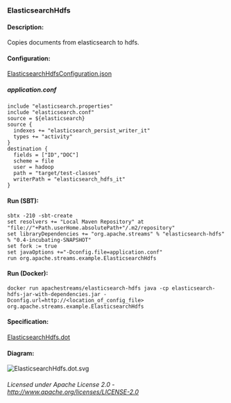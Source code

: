### ElasticsearchHdfs

#### Description:

Copies documents from elasticsearch to hdfs.

#### Configuration:

[ElasticsearchHdfsConfiguration.json](ElasticsearchHdfsConfiguration.json "ElasticsearchHdfsConfiguration.json" )

##### application.conf

    include "elasticsearch.properties"
    include "elasticsearch.conf"
    source = ${elasticsearch}
    source {
      indexes += "elasticsearch_persist_writer_it"
      types += "activity"
    }
    destination {
      fields = ["ID","DOC"]
      scheme = file
      user = hadoop
      path = "target/test-classes"
      writerPath = "elasticsearch_hdfs_it"
    }
        
#### Run (SBT):

    sbtx -210 -sbt-create
    set resolvers += "Local Maven Repository" at "file://"+Path.userHome.absolutePath+"/.m2/repository"
    set libraryDependencies += "org.apache.streams" % "elasticsearch-hdfs" % "0.4-incubating-SNAPSHOT"
    set fork := true
    set javaOptions +="-Dconfig.file=application.conf"
    run org.apache.streams.example.ElasticsearchHdfs

#### Run (Docker):

    docker run apachestreams/elasticsearch-hdfs java -cp elasticsearch-hdfs-jar-with-dependencies.jar -Dconfig.url=http://<location_of_config_file> org.apache.streams.example.ElasticsearchHdfs

#### Specification:

[ElasticsearchHdfs.dot](ElasticsearchHdfs.dot "ElasticsearchHdfs.dot" )

#### Diagram:

![ElasticsearchHdfs.dot.svg](./ElasticsearchHdfs.dot.svg)

###### Licensed under Apache License 2.0 - http://www.apache.org/licenses/LICENSE-2.0